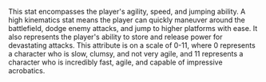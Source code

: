 This stat encompasses the player's agility, speed, and jumping ability. A high kinematics stat means the player can quickly maneuver around the battlefield, dodge enemy attacks, and jump to higher platforms with ease. It also represents the player's ability to store and release power for devastating attacks.
This attribute is on a scale of 0-11, where 0 represents a character who is slow, clumsy, and not very agile, and 11 represents a character who is incredibly fast, agile, and capable of impressive acrobatics.